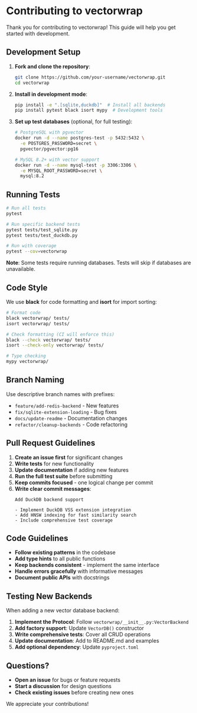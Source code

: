 # Contributing to vectorwrap

Thank you for contributing to vectorwrap! This guide will help you get started with development.

## Development Setup

1. **Fork and clone the repository**:
   ```bash
   git clone https://github.com/your-username/vectorwrap.git
   cd vectorwrap
   ```

2. **Install in development mode**:
   ```bash
   pip install -e ".[sqlite,duckdb]"  # Install all backends
   pip install pytest black isort mypy  # Development tools
   ```

3. **Set up test databases** (optional, for full testing):
   ```bash
   # PostgreSQL with pgvector
   docker run -d --name postgres-test -p 5432:5432 \
     -e POSTGRES_PASSWORD=secret \
     pgvector/pgvector:pg16
   
   # MySQL 8.2+ with vector support
   docker run -d --name mysql-test -p 3306:3306 \
     -e MYSQL_ROOT_PASSWORD=secret \
     mysql:8.2
   ```

## Running Tests

```bash
# Run all tests
pytest

# Run specific backend tests
pytest tests/test_sqlite.py
pytest tests/test_duckdb.py

# Run with coverage
pytest --cov=vectorwrap
```

**Note**: Some tests require running databases. Tests will skip if databases are unavailable.

## Code Style

We use **black** for code formatting and **isort** for import sorting:

```bash
# Format code
black vectorwrap/ tests/
isort vectorwrap/ tests/

# Check formatting (CI will enforce this)
black --check vectorwrap/ tests/
isort --check-only vectorwrap/ tests/

# Type checking
mypy vectorwrap/
```

## Branch Naming

Use descriptive branch names with prefixes:

- `feature/add-redis-backend` - New features
- `fix/sqlite-extension-loading` - Bug fixes  
- `docs/update-readme` - Documentation changes
- `refactor/cleanup-backends` - Code refactoring

## Pull Request Guidelines

1. **Create an issue first** for significant changes
2. **Write tests** for new functionality
3. **Update documentation** if adding new features
4. **Run the full test suite** before submitting
5. **Keep commits focused** - one logical change per commit
6. **Write clear commit messages**:
   ```
   Add DuckDB backend support
   
   - Implement DuckDB VSS extension integration
   - Add HNSW indexing for fast similarity search
   - Include comprehensive test coverage
   ```

## Code Guidelines

- **Follow existing patterns** in the codebase
- **Add type hints** to all public functions
- **Keep backends consistent** - implement the same interface
- **Handle errors gracefully** with informative messages
- **Document public APIs** with docstrings

## Testing New Backends

When adding a new vector database backend:

1. **Implement the Protocol**: Follow `vectorwrap/__init__.py:VectorBackend`
2. **Add factory support**: Update `VectorDB()` constructor  
3. **Write comprehensive tests**: Cover all CRUD operations
4. **Update documentation**: Add to README.md and examples
5. **Add optional dependency**: Update `pyproject.toml`

## Questions?

- **Open an issue** for bugs or feature requests
- **Start a discussion** for design questions
- **Check existing issues** before creating new ones

We appreciate your contributions!